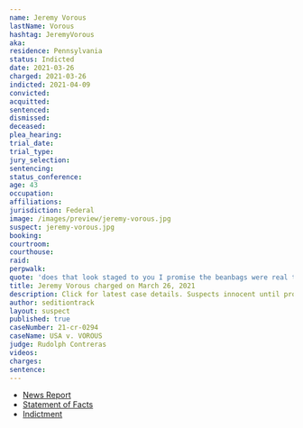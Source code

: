 ```yaml
---
name: Jeremy Vorous
lastName: Vorous
hashtag: JeremyVorous
aka:
residence: Pennsylvania
status: Indicted
date: 2021-03-26
charged: 2021-03-26
indicted: 2021-04-09
convicted: 
acquitted:
sentenced: 
dismissed: 
deceased:
plea_hearing:
trial_date:
trial_type:
jury_selection:
sentencing:
status_conference:
age: 43
occupation:
affiliations:
jurisdiction: Federal
image: /images/preview/jeremy-vorous.jpg
suspect: jeremy-vorous.jpg
booking:
courtroom:
courthouse:
raid:
perpwalk:
quote: 'does that look staged to you I promise the beanbags were real the mase [sic] is still burning on me aft a shower and 6 hrs, the gas was real the flash grenades were also real the dead girl was 10ft from me'
title: Jeremy Vorous charged on March 26, 2021
description: Click for latest case details. Suspects innocent until proven guilty.
author: seditiontrack
layout: suspect
published: true
caseNumber: 21-cr-0294
caseName: USA v. VOROUS
judge: Rudolph Contreras
videos:
charges:
sentence:
---
```

- [News Report](https://www.post-gazette.com/news/crime-courts/2021/03/26/Crawford-County-man-indicted-in-jan-6-Capitol-riot-jeremy-vorous/stories/202103260127)
- [Statement of Facts](https://www.justice.gov/usao-dc/case-multi-defendant/file/1384416/download)
- [Indictment](https://www.justice.gov/usao-dc/case-multi-defendant/file/1393026/download)
